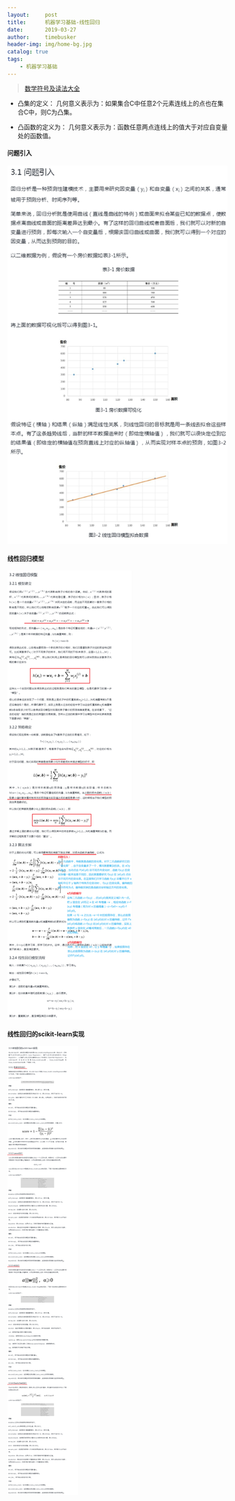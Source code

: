 ```yaml
---
layout:     post
title:      机器学习基础-线性回归
date:       2019-03-27
author:     timebusker
header-img: img/home-bg.jpg
catalog: true
tags:
    - 机器学习基础
---
```


> [数学符号及读法大全](https://blog.csdn.net/qq_37212752/article/details/83956265)

- 凸集的定义：
几何意义表示为：如果集合C中任意2个元素连线上的点也在集合C中，则C为凸集。

- 凸函数的定义为：
几何意义表示为：函数任意两点连线上的值大于对应自变量处的函数值。

#### 问题引入

![机器学习基础](/img/algorithm/03/1.png)


#### 线性回归模型

![机器学习基础](/img/algorithm/03/2.png)


#### 线性回归的scikit-learn实现

![机器学习基础](/img/algorithm/03/3.png)

